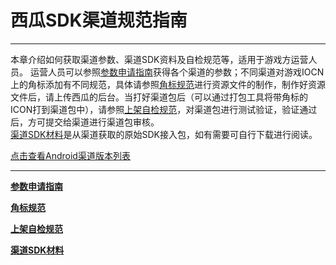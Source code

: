 # 西瓜SDK渠道规范指南
----

本章介绍如何获取渠道参数、渠道SDK资料及自检规范等，适用于游戏方运营人员。
运营人员可以参照<a href="./Parameters.md">参数申请指南</a>获得各个渠道的参数；不同渠道对游戏IOCN上的角标添加有不同规范，具体请参照<a href="./icon.md">角标规范</a>进行资源文件的制作，制作好资源文件后，请上传西瓜的后台。当打好渠道包后（可以通过打包工具将带角标的ICON打到渠道包中），请参照<a href="./check.md">上架自检规范</a>，对渠道包进行测试验证，验证通过后，方可提交给渠道进行渠道包审核。  
<a href="./SDK.md">渠道SDK材料</a>是从渠道获取的原始SDK接入包，如有需要可自行下载进行阅读。

<a href = "/channellist.html" target="_blank">点击查看Android渠道版本列表</a>

---

**[参数申请指南](./Parameters.md)**


**[角标规范](./icon.md)**


**[上架自检规范](./check.md)**


**[渠道SDK材料](./SDK.md)**
